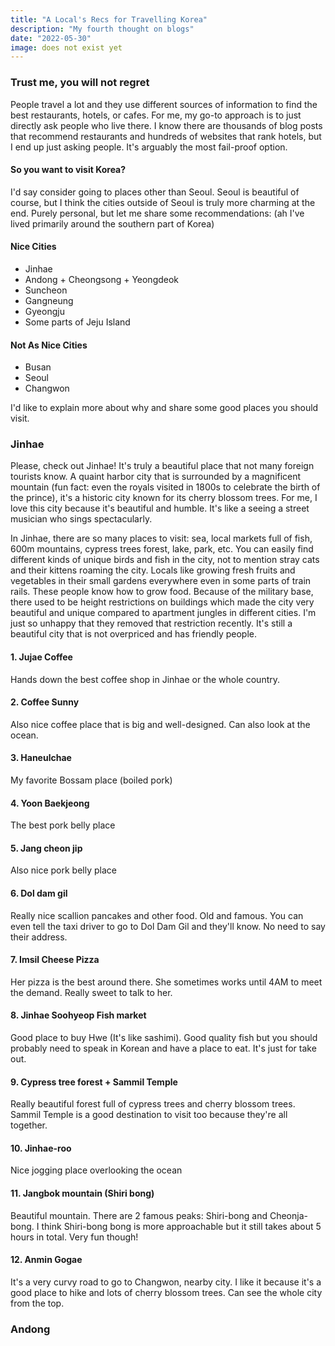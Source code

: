 ```yaml
---
title: "A Local's Recs for Travelling Korea"
description: "My fourth thought on blogs"
date: "2022-05-30"
image: does not exist yet
---
```


### Trust me, you will not regret 

People travel a lot and they use different sources of information to find the best restaurants, hotels, or cafes. For me, my go-to approach is to just directly ask people who live there. I know there are thousands of blog posts that recommend restaurants and hundreds of websites that rank hotels, but I end up just asking people. It's arguably the most fail-proof option.

#### So you want to visit Korea?
I'd say consider going to places other than Seoul. Seoul is beautiful of course, but I think the cities outside of Seoul is truly more charming at the end. Purely personal, but let me share some recommendations: (ah I've lived primarily around the southern part of Korea)

#### Nice Cities
- Jinhae
- Andong + Cheongsong + Yeongdeok
- Suncheon
- Gangneung
- Gyeongju  
- Some parts of Jeju Island

#### Not As Nice Cities
- Busan
- Seoul
- Changwon

I'd like to explain more about why and share some good places you should visit.

### Jinhae
Please, check out Jinhae! It's truly a beautiful place that not many foreign tourists know. A quaint harbor city that is surrounded by a magnificent mountain (fun fact: even the royals visited in 1800s to celebrate the birth of the prince), it's a historic city known for its cherry blossom trees. For me, I love this city because it's beautiful and humble. It's like a seeing a street musician who sings spectacularly. 

In Jinhae, there are so many places to visit: sea, local markets full of fish, 600m mountains, cypress trees forest, lake, park, etc. You can easily find different kinds of unique birds and fish in the city, not to mention  stray cats and their kittens roaming the city. Locals like growing fresh fruits and vegetables in their small gardens everywhere even in some parts of train rails. These people know how to grow food. Because of the military base, there used to be height restrictions on buildings which made the city very beautiful and unique compared to apartment jungles in different cities. I'm just so unhappy that they removed that restriction recently. It's still a beautiful city that is not overpriced and has friendly people.

#### 1. Jujae Coffee
Hands down the best coffee shop in Jinhae or the whole country.

#### 2. Coffee Sunny
Also nice coffee place that is big and well-designed. Can also look at the ocean.

#### 3. Haneulchae
My favorite Bossam place (boiled pork)

#### 4. Yoon Baekjeong
The best pork belly place

#### 5. Jang cheon jip
Also nice pork belly place

#### 6. Dol dam gil
Really nice scallion pancakes and other food. Old and famous. You can even tell the taxi driver to go to Dol Dam Gil and they'll know. No need to say their address.

#### 7. Imsil Cheese Pizza
Her pizza is the best around there. She sometimes works until 4AM to meet the demand. Really sweet to talk to her.

#### 8. Jinhae Soohyeop Fish market
Good place to buy Hwe (It's like sashimi). Good quality fish but you should probably need to speak in Korean and have a place to eat. It's just for take out.

#### 9. Cypress tree forest + Sammil Temple
Really beautiful forest full of cypress trees and cherry blossom trees. Sammil Temple is a good destination to visit too because they're all together.

#### 10. Jinhae-roo
Nice jogging place overlooking the ocean

#### 11. Jangbok mountain (Shiri bong)
Beautiful mountain. There are 2 famous peaks: Shiri-bong and Cheonja-bong. I think Shiri-bong bong is more approachable but it still takes about 5 hours in total. Very fun though!

#### 12. Anmin Gogae
It's a very curvy road to go to Changwon, nearby city. I like it because it's a good place to hike and lots of cherry blossom trees. Can see the whole city from the top.

### Andong
